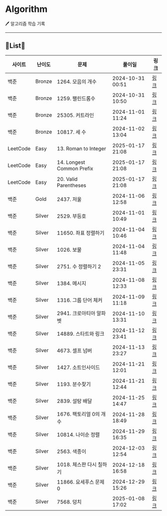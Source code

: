 # Algorithm
🖊️ 알고리즘 학습 기록
<!-- INIT_DONE -->
---
## 📑List📑

| 사이트 | 난이도 | 문제 | 풀이일 | 링크 |
| --- | --- | --- | --- | --- |
| 백준 | Bronze | 1264. 모음의 개수 | 2024-10-31 00:51 | [링크](https://github.com/JinHyung-dev/Algorithm/blob/main/%EB%B0%B1%EC%A4%80/Bronze/1264.%E2%80%85%EB%AA%A8%EC%9D%8C%EC%9D%98%E2%80%85%EA%B0%9C%EC%88%98/README.md) |
| 백준 | Bronze | 1259. 팰린드롬수 | 2024-10-31 10:50 | [링크](https://github.com/JinHyung-dev/Algorithm/blob/main/%EB%B0%B1%EC%A4%80/Bronze/1259.%E2%80%85%ED%8C%B0%EB%A6%B0%EB%93%9C%EB%A1%AC%EC%88%98/README.md) |
| 백준 | Bronze | 25305. 커트라인 | 2024-11-01 11:24 | [링크](https://github.com/JinHyung-dev/Algorithm/blob/main/%EB%B0%B1%EC%A4%80/Bronze/25305.%E2%80%85%EC%BB%A4%ED%8A%B8%EB%9D%BC%EC%9D%B8/README.md) |
| 백준 | Bronze | 10817. 세 수 | 2024-11-02 13:04 | [링크](https://github.com/JinHyung-dev/Algorithm/blob/main/%EB%B0%B1%EC%A4%80/Bronze/10817.%E2%80%85%EC%84%B8%E2%80%85%EC%88%98/README.md) |
| LeetCode | Easy | 13. Roman to Integer | 2025-01-17 21:08 | [링크](https://github.com/JinHyung-dev/Algorithm/blob/main/LeetCode/Easy/13.%20Roman%20to%20Integer/README.md) |
| LeetCode | Easy | 14. Longest Common Prefix | 2025-01-17 21:08 | [링크](https://github.com/JinHyung-dev/Algorithm/blob/main/LeetCode/Easy/14.%20Longest%20Common%20Prefix/Longest%20Common%20Prefix.java) |
| LeetCode | Easy | 20. Valid Parentheses | 2025-01-17 21:08 | [링크](https://github.com/JinHyung-dev/Algorithm/blob/main/LeetCode/Easy/20.%20Valid%20Parentheses/README.md) |
| 백준 | Gold | 2437. 저울 | 2024-11-06 12:58 | [링크](https://github.com/JinHyung-dev/Algorithm/blob/main/%EB%B0%B1%EC%A4%80/Gold/2437.%E2%80%85%EC%A0%80%EC%9A%B8/README.md) |
| 백준 | Silver | 2529. 부등호 | 2024-11-01 10:49 | [링크](https://github.com/JinHyung-dev/Algorithm/blob/main/%EB%B0%B1%EC%A4%80/Silver/2529.%E2%80%85%EB%B6%80%EB%93%B1%ED%98%B8/README.md) |
| 백준 | Silver | 11650. 좌표 정렬하기 | 2024-11-04 10:46 | [링크](https://github.com/JinHyung-dev/Algorithm/blob/main/%EB%B0%B1%EC%A4%80/Silver/11650.%E2%80%85%EC%A2%8C%ED%91%9C%E2%80%85%EC%A0%95%EB%A0%AC%ED%95%98%EA%B8%B0/README.md) |
| 백준 | Silver | 1026. 보물 | 2024-11-04 11:48 | [링크](https://github.com/JinHyung-dev/Algorithm/blob/main/%EB%B0%B1%EC%A4%80/Silver/1026.%E2%80%85%EB%B3%B4%EB%AC%BC/README.md) |
| 백준 | Silver | 2751. 수 정렬하기 2 | 2024-11-05 23:31 | [링크](https://github.com/JinHyung-dev/Algorithm/blob/main/%EB%B0%B1%EC%A4%80/Silver/2751.%E2%80%85%EC%88%98%E2%80%85%EC%A0%95%EB%A0%AC%ED%95%98%EA%B8%B0%E2%80%852/README.md) |
| 백준 | Silver | 1384. 메시지 | 2024-11-08 12:33 | [링크](https://github.com/JinHyung-dev/Algorithm/blob/main/%EB%B0%B1%EC%A4%80/Silver/1384.%E2%80%85%EB%A9%94%EC%8B%9C%EC%A7%80/README.md) |
| 백준 | Silver | 1316. 그룹 단어 체커 | 2024-11-09 11:18 | [링크](https://github.com/JinHyung-dev/Algorithm/blob/main/%EB%B0%B1%EC%A4%80/Silver/1316.%E2%80%85%EA%B7%B8%EB%A3%B9%E2%80%85%EB%8B%A8%EC%96%B4%E2%80%85%EC%B2%B4%EC%BB%A4/README.md) |
| 백준 | Silver | 2941. 크로아티아 알파벳 | 2024-11-10 13:31 | [링크](https://github.com/JinHyung-dev/Algorithm/blob/main/%EB%B0%B1%EC%A4%80/Silver/2941.%E2%80%85%ED%81%AC%EB%A1%9C%EC%95%84%ED%8B%B0%EC%95%84%E2%80%85%EC%95%8C%ED%8C%8C%EB%B2%B3/README.md) |
| 백준 | Silver | 14889. 스타트와 링크 | 2024-11-12 23:41 | [링크](https://github.com/JinHyung-dev/Algorithm/blob/main/%EB%B0%B1%EC%A4%80/Silver/14889.%E2%80%85%EC%8A%A4%ED%83%80%ED%8A%B8%EC%99%80%E2%80%85%EB%A7%81%ED%81%AC/README.md) |
| 백준 | Silver | 4673. 셀프 넘버 | 2024-11-13 23:27 | [링크](https://github.com/JinHyung-dev/Algorithm/blob/main/%EB%B0%B1%EC%A4%80/Silver/4673.%E2%80%85%EC%85%80%ED%94%84%E2%80%85%EB%84%98%EB%B2%84/README.md) |
| 백준 | Silver | 1427. 소트인사이드 | 2024-11-21 12:01 | [링크](https://github.com/JinHyung-dev/Algorithm/blob/main/%EB%B0%B1%EC%A4%80/Silver/1427.%E2%80%85%EC%86%8C%ED%8A%B8%EC%9D%B8%EC%82%AC%EC%9D%B4%EB%93%9C/README.md) |
| 백준 | Silver | 1193. 분수찾기 | 2024-11-21 12:44 | [링크](https://github.com/JinHyung-dev/Algorithm/blob/main/%EB%B0%B1%EC%A4%80/Silver/1193.%E2%80%85%EB%B6%84%EC%88%98%EC%B0%BE%EA%B8%B0/README.md) |
| 백준 | Silver | 2839. 설탕 배달 | 2024-11-25 14:47 | [링크](https://github.com/JinHyung-dev/Algorithm/blob/main/%EB%B0%B1%EC%A4%80/Silver/2839.%E2%80%85%EC%84%A4%ED%83%95%E2%80%85%EB%B0%B0%EB%8B%AC/README.md) |
| 백준 | Silver | 1676. 팩토리얼 0의 개수 | 2024-11-28 18:49 | [링크](https://github.com/JinHyung-dev/Algorithm/blob/main/%EB%B0%B1%EC%A4%80/Silver/1676.%E2%80%85%ED%8C%A9%ED%86%A0%EB%A6%AC%EC%96%BC%E2%80%850%EC%9D%98%E2%80%85%EA%B0%9C%EC%88%98/README.md) |
| 백준 | Silver | 10814. 나이순 정렬 | 2024-11-29 16:35 | [링크](https://github.com/JinHyung-dev/Algorithm/blob/main/%EB%B0%B1%EC%A4%80/Silver/10814.%E2%80%85%EB%82%98%EC%9D%B4%EC%88%9C%E2%80%85%EC%A0%95%EB%A0%AC/README.md) |
| 백준 | Silver | 2563. 색종이 | 2024-12-03 12:54 | [링크](https://github.com/JinHyung-dev/Algorithm/blob/main/%EB%B0%B1%EC%A4%80/Silver/2563.%E2%80%85%EC%83%89%EC%A2%85%EC%9D%B4/README.md) |
| 백준 | Silver | 1018. 체스판 다시 칠하기 | 2024-12-18 16:58 | [링크](https://github.com/JinHyung-dev/Algorithm/blob/main/%EB%B0%B1%EC%A4%80/Silver/1018.%E2%80%85%EC%B2%B4%EC%8A%A4%ED%8C%90%E2%80%85%EB%8B%A4%EC%8B%9C%E2%80%85%EC%B9%A0%ED%95%98%EA%B8%B0/README.md) |
| 백준 | Silver | 11866. 요세푸스 문제 0 | 2024-12-29 15:26 | [링크](https://github.com/JinHyung-dev/Algorithm/blob/main/%EB%B0%B1%EC%A4%80/Silver/11866.%E2%80%85%EC%9A%94%EC%84%B8%ED%91%B8%EC%8A%A4%E2%80%85%EB%AC%B8%EC%A0%9C%E2%80%850/README.md) |
| 백준 | Silver | 7568. 덩치 | 2025-01-08 17:02 | [링크](https://github.com/JinHyung-dev/Algorithm/blob/main/%EB%B0%B1%EC%A4%80/Silver/7568.%E2%80%85%EB%8D%A9%EC%B9%98/README.md) |
